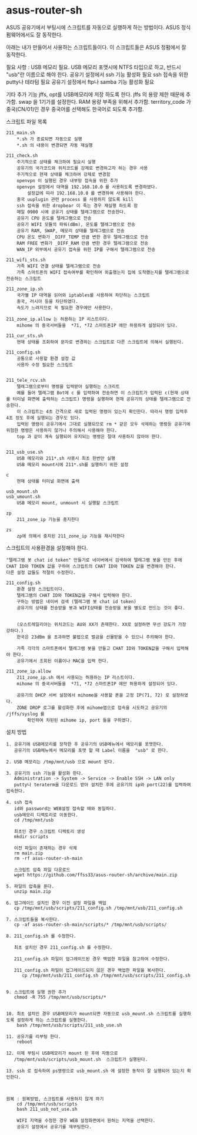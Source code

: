 # asus-router-sh


ASUS 공유기에서 부팅시에 스크립트를 자동으로 실행하게 하는 방법이다. 
ASUS 정식 펌웨어에서도 잘 동작한다. 


아래는 내가 만들어서 사용하는 스크립트들이다.
이 스크립트들은 ASUS 정펌에서 잘 동작한다. 


필요 사항 : USB 메모리 필요.
            USB 메모리 포맷시에 NTFS 타입으로 하고, 반드시 "usb"란 이름으로 해야 한다.
            공유기 설정에서 ssh 기능 활성화 필요
            ssh 접속을 위한  putty나 테라텀 필요
            공유기 설정에서 ftp나  samba  기능 활성화 필요


기타 추가 기능
            jffs, opt를  USB메모리에 저장 하도록 한다. jffs 의 용량 제한 때문에 추가함.
            swap 을 1기가를 설정한다. RAM 용량 부족을 위해서 추가함.
            territory_code 가 중국(CN/01)인 경우 중국어를 선택해도 한국어로 되도록 추가함.



스크립트 파일 목록

    211_main.sh
        *.sh 가 종료되면 자동으로 실행 
        *.sh 의 내용이 변경되면 자동 재실행

    211_check.sh
        주기적으로 상태를 체크하여 필요시 실행
        공유기의 국가코드와 위치코드를 강제로 변경하고자 하는 경우 사용
        주기적으로 현재 상태를 체크하여 강제로 변경함
        openvpn 이 실행된 경우 내부망 접속을 위한 추가
        openvpn 설정에서 대역을 192.168.10.0 를 사용하도록 변경하였다.
            설정값에 따라 192.168.10.0 를 변경하여 사용해야 한다.
        중국 uuplugin 관련 process 를 사용하지 않도록 kill
        ssh 접속을 위한 dropbear 이 죽는 경우 재실행 하도록 함
        매일 0900 시에 공유기 상태를 텔레그램으로 전송한다.
        공유기 CPU 온도를 텔레그램으로 전송
        공유기 WIFI 모듈의 파워(dBm), 온도를 텔레그램으로 전송
        공유기 RAM, SWAP, 메모리 상태를 텔레그램으로 전송
        CPU 온도 변화가 _DIFF_TEMP 만큼 변한 경우 텔레그램으로 전송
        RAM FREE 변화가 _DIFF_RAM 만큼 변한 경우 텔레그램으로 전송
        WAN_IP 외부에서 공유기 접속을 위한 IP를 구해서 텔레그램으로 전송

    211_wifi_sts.sh
        가족 WIFI 연결 상태를 텔레그램으로 전송
        가족 스마트폰의 WIFI 접속여부를 확인하여 외출했는지 집에 도착했는지를 텔레그램으로 전송하는 스크립트

    211_zone_ip.sh
        국가별 IP 대역을 읽어와 iptables를 사용하여 차단하는 스크립트
        중국, 러시아 등을 차단하였다. 
        속도가 느려지므로 꼭 필요한 경우에만 사용한다.

    211_zone_ip.allow 는 허용하는 IP 리스트이다. 
        mihome 의 중국서버들을  *71, *72 스마트폰IP 에만 하용하게 설정되어 있다. 

    211_cur_sts.sh
        현재 상태를 조회하여 문자로 변경하는 스크립트로 다른 스크립트에 의해서 실행된다.

    211_config.sh
        공통으로 사용할 환경 설정 값
        사용자 수정 필요한 스크립트 


    211_tele_rcv.sh
        텔레그램으로부터 명령을 입력받아 실행하는 스크리트
        예를 들어 텔레그램 Bot에 c 를 입력하여 전송하면 이 스크립트가 입력된 c(현재 상태를 터미널 화면에 출력하는 스크립트) 명령을 실행하여 현재 공유기의 상태를 텔레그램으로 전송한다.
        이 스크립트는 4초 간격으로 새로 입력된 명령이 있는지 확인한다. 따라서 명령 입력후 4초 정도 후에 실행되는 경우도 있다. 
        입력된 명령이 공유기에서 그대로 실행되므로 rm * 같은 모두 삭제하는 명령등 공유기에 위험한 명령은 사용하지 않거나 주의해서 사용해야 한다. 
        top 과 같이 계속 실행되어 유지되는 명령은 절대 사용하지 않아야 한다. 


    211_usb_use.sh
        USB 메모리와 211*.sh 사용시 최초 한번만 실행
        USB 메모리 mount시에 211*.sh를 실행하기 위한 설정

    c
        현재 상태를 터미널 화면에 출력

    usb_mount.sh
    usb_umount.sh
        USB 메모리 mount, unmount 시 실행할 스크립트

    zp
        211_zone_ip 기능을 중지한다

    zs
        zp에 의해서 중지된 211_zone_ip 기능을 재시작한다




스크립트의 사용환경을 설정해야 한다.

    "텔레그램 봇 chat id token" 만들기로 네이버에서 검색하여 텔레그램 봇을 만든 후에 
    CHAT ID와 TOKEN 값을 구하여 스크립트의 CHAT ID와 TOKEN 값을 변경해야 한다. 
    다른 설정 값들도 적절히 수정한다.

    211_config.sh
        환경 설정 스크립트이다.
        텔레그램의 CHAT ID와 TOKEN값을 구해서 입력해야 한다.
        구하는 방법은 네이버 검색 (텔레그램 봇 chat id token)
        공유기의 상태를 전송받을 봇과 WIFI상태를 전송받을 봇을 별도로 만드는 것이 좋다.


        (오스트레일리아는 위치코드는 AU와 XX가 존재한다. XX로 설정하면 무선 강도가 가장 강하다.)
        한국은 23dBm 을 초과하면 불법으로 벌금을 선물받을 수 있으니 주의해야 한다.

        가족 각각의 스마트폰에서 텔레그램 봇을 만들고 CHAT ID와 TOKEN값을 구해서 입력해야 한다.
        공유기에서 조회된 이름이나 MAC을 입력 한다.

    211_zone_ip.allow
        211_zone_ip.sh 에서 사용되는 허용하는 IP 리스트이다. 
        mihome 의 중국서버들을  *71, *72 스마트폰IP 에만 허용하게 설정되어 있다.  

        공유기의 DHCP 서버 설정에서 mihome을 사용할 폰을 고정 IP(71, 72) 로 설정하였다.
        ZONE DROP 로그를 활성화한 후에 mihome앱으로 접속을 시도하고 공유기의 /jffs/syslog 를 
            확인하여 차된된 mihome ip, port 들을 구하였다.



설치 방법

    1. 공유기에 USB메모리를 장착한 후 공유기의 USB메뉴에서 메모리를 포맷한다.
       공유기의 USB메뉴에서 메모리를 포맷 할 때 Label 이름을  "usb" 로 한다. 

    2. USB 메모리는 /tmp/mnt/usb 으로 mount 된다.

    3. 공유기의 ssh 기능을 활성화 한다. 
       Administration -> System -> Service -> Enable SSH -> LAN only
       putty나 teraterm을 다운로드 받아 설치한 후에 공유기의 ip와 port(22)를 입력하여 접속한다.

    4. ssh 접속
       id와 password는 WEB설정 접속할 때와 동일하다.
       usb메모리 디렉토리로 이동한다.
       cd /tmp/mnt/usb
       
       최초인 경우 스크립트 디렉토리 생성
       mkdir scripts
       
       이전 파일이 존재하는 경우 삭제
       rm main.zip
       rm -rf asus-router-sh-main

       스크립트 압축 파일 다운로드 
       wget https://github.com/ffss33/asus-router-sh/archive/main.zip
       
    5. 파일의 압축을 푼다. 
       unzip main.zip
       
    6. 업그레이드 설치인 경우 이전 설정 파일을 백업
       cp /tmp/mnt/usb/scripts/211_config.sh /tmp/mnt/usb/211_config.sh 

    7. 스크립트들을 복사한다. 
       cp -af asus-router-sh-main/scripts/* /tmp/mnt/usb/scripts/

    8. 211_config.sh 를 수정한다. 

       최초 설치인 경우 211_config.sh 를 수정한다. 

       211_config.sh 파일이 업그레이드된 경우 백업한 파일을 참고하여 수정한다. 

       211_config.sh 파일이 업그레이드되지 않은 경우 백업한 파일을 복사한다. 
          cp /tmp/mnt/usb/211_config.sh /tmp/mnt/usb/scripts/211_config.sh 


    9. 스크립트에 실행 권한 추가
       chmod -R 755 /tmp/mnt/usb/scripts/*


    10. 최초 설치인 경우 USB메모리가 mount되면 자동으로 usb_mount.sh 스크립트를 실행하도록 설정하게 하는 스크립트를 실행한다. 
        bash /tmp/mnt/usb/scripts/211_usb_use.sh
    
    11. 공유기를 리부팅 한다.  
        reboot

    12. 이제 부팅시 USB메모리가 mount 된 후에 자동으로
       /tmp/mnt/usb/scripts/usb_mount.sh  스크립트가 실행된다.

    13. ssh 로 접속하여 ps명령으로 usb_mount.sh 에 설정한 동작이 잘 실행되어 있는지 확인한다. 



    원복 : 원복방법, 스크립트를 사용하지 않게 하기
        cd /tmp/mnt/usb/scripts
        bash 211_usb_not_use.sh

        WIFI 지역을 수정한 경우 WEB 설정화면에서 원하는 지역을 선택한다.
        공유기 설정에서 공유기를 재부팅한다.


